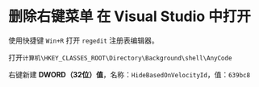 # 删除右键菜单 在 Visual Studio 中打开

使用快捷键 `Win+R` 打开 `regedit` 注册表编辑器。

打开`计算机\HKEY_CLASSES_ROOT\Directory\Background\shell\AnyCode`

右键新建 **DWORD（32位）值**，名称：`HideBasedOnVelocityId`，值：`639bc8`

